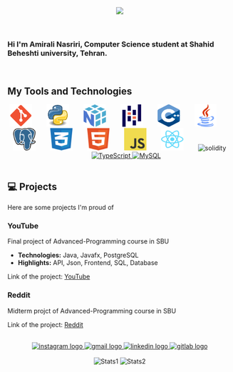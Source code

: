 <p align="center">
  <a href="https://git.io/typing-svg">
    <img src="https://readme-typing-svg.demolab.com?font=Fira+Code&size=40&pause=1000&color=00FF00&center=true&vCenter=true&width=500&lines=----HOPE----"/>
  </a>
</p>

<br>

### Hi I'm Amirali Nasriri, Computer Science student at Shahid Beheshti university, Tehran.

<br>

## My Tools and Technologies

<div align="center">
    <img src="icons/git.svg" alt="git" height=50 width=50">
    <img width=25>
    <img src="icons/python.svg" alt="git" height=50 width=50">
    <img width=25>
    <img src="icons/numpy-1.svg" alt="git" height=50 width=50">
    <img width=25>
    <img src="icons/pandas.svg" alt="git" height=50 width=50">
    <img width=25>
    <img src="icons/c++.svg" alt="git" height=50 width=50">
    <img width=25>
    <img src="icons/java.svg" alt="git" height=50 width=50">
    <img width=25>
    <img src="icons/postgres.svg" alt="git" height=50 width=50">
    <img width=25>
    <img src="icons/css-3.svg" alt="git" height=50 width=50">
    <img width=25>
    <img src="icons/html-1.svg" alt="git" height=50 width=50">
    <img width=25>
    <img src="icons/logo-javascript.svg" alt="git" height=50 width=50">
    <img width=25>
    <img src="icons/react-2.svg" alt="git" height=50 width=50">
    <img width=25>
    <img src="https://upload.wikimedia.org/wikipedia/commons/9/98/Solidity_logo.svg" alt="solidity" height=50 width=50>
    <img width=25>
    <a href="https://www.typescriptlang.org/">
  <img src="https://upload.wikimedia.org/wikipedia/commons/thumb/4/4c/Typescript_logo_2020.svg/1200px-Typescript_logo_2020.svg.png" alt="TypeScript" height=50 width=50>
</a>
  <a href="https://en.wikipedia.org/wiki/MySQL">
  <img src="https://en.wikipedia.org/wiki/MySQL#/media/File:MySQL_logo.svg" alt="MySQL" height=50 width=50>
</a>
</div>

<br>

## 💻 Projects
Here are some projects I'm proud of

### YouTube

Final project of Advanced-Programming course in SBU

- **Technologies:** Java, Javafx, PostgreSQL
- **Highlights:** API, Json, Frontend, SQL, Database

Link of the project: [YouTube]()

### Reddit 

Midterm projct of Advanced-Programming course in SBU

Link of the project: [Reddit](https://github.com/amiralinasiri27/SBU_AP_Reddit)

<br>

<div align="center">
  <a href="https://www.instagram.com/amirali__nasiri_?igsh=aW82cmxvYzRtOHZj" target="_blank">
    <img src="https://img.shields.io/static/v1?message=Instagram&logo=instagram&label=&color=cd486b&logoColor=white&labelColor=&style=for-the-badge" height="27" alt="instagram logo"  />
  </a>
  <a href="amirnasiri1383710@gmail.com" target="_blank">
    <img src="https://img.shields.io/static/v1?message=Gmail&logo=gmail&label=&color=D14836&logoColor=white&labelColor=&style=for-the-badge" height="27" alt="gmail logo"  />
  </a>
  <a href="
  https://www.linkedin.com/in/amirali-nasiri-370646283/" target="_blank">
    <img src="https://img.shields.io/static/v1?message=LinkedIn&logo=linkedin&label=&color=0077B5&logoColor=white&labelColor=&style=for-the-badge" height="27" alt="linkedin logo"  />
  </a>
   <a href="https://gitlab.com/amirnasiri1383710" target="_blank">
    <img src="https://img.shields.io/static/v1?message=GitLab&logo=gitlab&label=&color=FCA121&logoColor=white&labelColor=&style=for-the-badge" height="27" alt="gitlab logo"  />
  </a>
</div>

<br>

<div align="center">
    <img src="https://github-readme-stats.vercel.app/api?username=amiralinasiri27&theme=darcula&show_icons=true&hide_border=true&count_private=true" alt="Stats1" height="150">
    <img src="https://github-readme-stats.vercel.app/api/top-langs/?username=amiralinasiri27&theme=darcula&show_icons=true&hide_border=true&layout=compact" alt="Stats2" height="150">
</div>
